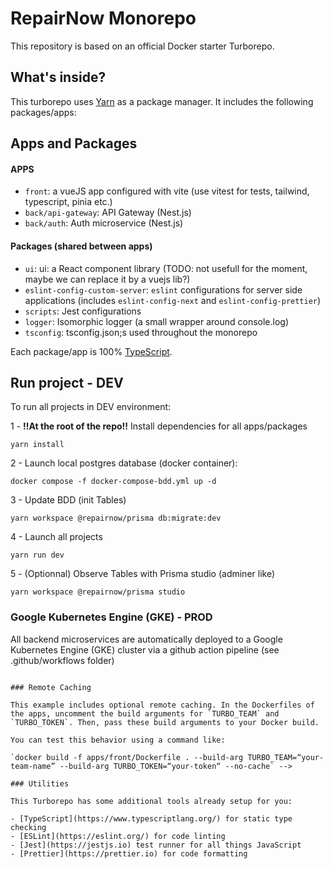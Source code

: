 # RepairNow Monorepo

This repository is based on an official Docker starter Turborepo.

## What's inside?

This turborepo uses [Yarn](https://classic.yarnpkg.com/lang/en/) as a package manager. It includes the following packages/apps:

## Apps and Packages

#### APPS

- `front`: a vueJS app configured with vite (use vitest for tests, tailwind, typescript, pinia etc.)
- `back/api-gateway`: API Gateway (Nest.js)
- `back/auth`: Auth microservice (Nest.js)

#### Packages (shared between apps)

- `ui`: ui: a React component library (TODO: not usefull for the moment, maybe we can replace it by a vuejs lib?)
- `eslint-config-custom-server`: `eslint` configurations for server side applications (includes `eslint-config-next` and `eslint-config-prettier`)
- `scripts`: Jest configurations
- `logger`: Isomorphic logger (a small wrapper around console.log)
- `tsconfig`: tsconfig.json;s used throughout the monorepo

Each package/app is 100% [TypeScript](https://www.typescriptlang.org/).

## Run project - DEV

To run all projects in DEV environment:

1 - **!!At the root of the repo!!** Install dependencies for all apps/packages

```
yarn install
```

2 - Launch local postgres database (docker container):

```
docker compose -f docker-compose-bdd.yml up -d
```

3 - Update BDD (init Tables)

```
yarn workspace @repairnow/prisma db:migrate:dev
```

4 - Launch all projects

```
yarn run dev
```

5 - (Optionnal) Observe Tables with Prisma studio (adminer like)

```
yarn workspace @repairnow/prisma studio
```

### Google Kubernetes Engine (GKE) - PROD

All backend microservices are automatically deployed to a Google Kubernetes Engine (GKE) cluster via a github action pipeline (see .github/workflows folder)

<!-- This repo is configured to be built with Docker, and Docker compose. To build all apps in this repo:

```
# Create a network, which allows containers to communicate
# with each other, by using their container name as a hostname
docker network create app_network

# Build prod using new BuildKit engine
COMPOSE_DOCKER_CLI_BUILD=1 DOCKER_BUILDKIT=1 docker-compose -f docker-compose.yml build

# Start prod in detached mode
docker-compose -f docker-compose.yml up -d

# To see logs on a detached docker compose
docker-compose logs -f
```

Open http://localhost:80 to see your front working with all others services.

To shutdown all running containers:

```
# Stop all running containers
docker kill $(docker ps -q) && docker rm $(docker ps -a -q) -->

```

### Remote Caching

This example includes optional remote caching. In the Dockerfiles of the apps, uncomment the build arguments for `TURBO_TEAM` and `TURBO_TOKEN`. Then, pass these build arguments to your Docker build.

You can test this behavior using a command like:

`docker build -f apps/front/Dockerfile . --build-arg TURBO_TEAM=“your-team-name” --build-arg TURBO_TOKEN=“your-token“ --no-cache` -->

### Utilities

This Turborepo has some additional tools already setup for you:

- [TypeScript](https://www.typescriptlang.org/) for static type checking
- [ESLint](https://eslint.org/) for code linting
- [Jest](https://jestjs.io) test runner for all things JavaScript
- [Prettier](https://prettier.io) for code formatting
```
